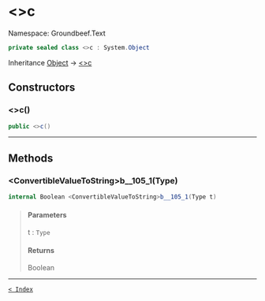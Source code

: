 # &lt;&gt;c

Namespace: Groundbeef.Text

```csharp
private sealed class <>c : System.Object
```

Inheritance [Object](https://docs.microsoft.com/en-us/dotnet/api/system.object) → [&lt;&gt;c]({}c.md)

## Constructors

### &lt;&gt;c()

```csharp
public <>c()
```

> 

---

## Methods

### &lt;ConvertibleValueToString&gt;b__105_1(Type)

```csharp
internal Boolean <ConvertibleValueToString>b__105_1(Type t)
```

> #### Parameters
> 
> t : `Type`<br>
> 
> #### Returns
> 
> Boolean<br>
> 

---

[`< Index`](..\index.md)
